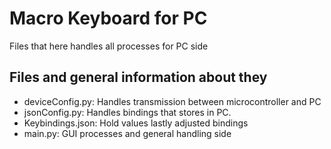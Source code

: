 # Macro Keyboard for PC
Files that here handles all processes for PC side

## Files and general information about they

* deviceConfig.py: Handles transmission between microcontroller and PC
* jsonConfig.py: Handles bindings that stores in PC.
* Keybindings.json: Hold values lastly adjusted bindings
* main.py: GUI processes and general handling side
